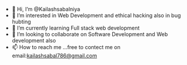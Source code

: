 - 👋 Hi, I’m @Kailashsabalniya
- 👀 I’m interested in Web Development and ethical hacking also in bug hubting
- 🌱 I’m currently learning Full stack web development
- 💞️ I’m looking to collaborate on Software Development and Web development also
- 📫 How to reach me ...free to contect me on email:kailashsabal786@gmail.com

<!---
Kailashsabalniya/Kailashsabalniya is a ✨ special ✨ repository because its `README.md` (this file) appears on your GitHub profile.
You can click the Preview link to take a look at your changes.
--->
